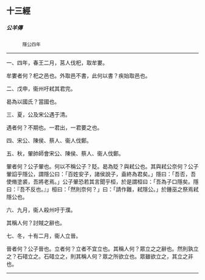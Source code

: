 

## 十三經

##### 公羊傳
　　　`隱公四年`

* * *

一、四年，春王二月，莒人伐𣏌，取牟婁。

牟婁者何？𣏌之邑也。外取邑不書，此何以書？疾始取邑也。

二、戊申，衞州吁弒其君完。

曷為以國氏？當國也。

三、夏，公及宋公遇于清。

遇者何？不期也。一君出，一君要之也。

四、宋公、陳侯、蔡人、衞人伐鄭。

五、秋，翬帥師會宋公、陳侯、蔡人、衞人伐鄭。

翬者何？公子翬也。何以不稱公子？貶。曷為貶？與弒公也。其與弒公奈何？公子翬諂乎隱公，謂隱公曰：「百姓安子，諸侯說子，盍終為君矣。」隱曰：「吾否，吾使脩塗裘，吾將老焉。」公子翬恐若其言聞乎桓，於是謂桓曰：「吾為子口隱矣。隱曰：『吾不反也。』」桓曰：「然則奈何？」曰：「請作難，弒隱公。」於鍾巫之祭焉弒隱公也。

六、九月，衞人殺州吁于濮。

其稱人何？討賊之辭也。

七、冬，十有二月，衞人立晉。

晉者何？公子晉也。立者何？立者不宜立也。其稱人何？眾立之之辭也。然則孰立之？石碏立之。石碏立之，則其稱人何？眾之所欲立也。眾雖欲立之，其立之非也。

* * *

